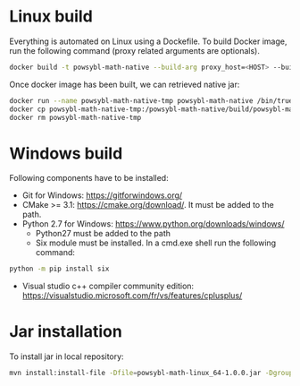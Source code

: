 # Linux build

Everything is automated on Linux using a Dockefile. To build Docker image, run the following command (proxy related arguments are  optionals).

```bash
docker build -t powsybl-math-native --build-arg proxy_host=<HOST> --build-arg proxy_port=<PORT> --build-arg proxy_username=<USER> --build-arg proxy_password=<PWD> .
```

Once docker image has  been built, we can retrieved native jar:

```bash
docker run --name powsybl-math-native-tmp powsybl-math-native /bin/true
docker cp powsybl-math-native-tmp:/powsybl-math-native/build/powsybl-math-linux_64-1.0.0.jar /tmp
docker rm powsybl-math-native-tmp
```

# Windows build

Following components have to be installed:

 - Git for Windows: https://gitforwindows.org/
 - CMake >= 3.1: https://cmake.org/download/. It must be added to the path.
 - Python 2.7 for Windows: https://www.python.org/downloads/windows/
   - Python27 must be added to the path
   - Six module must be installed. In a cmd.exe shell run the following command: 
```bash 
python -m pip install six
```
 - Visual studio c++ compiler community edition: https://visualstudio.microsoft.com/fr/vs/features/cplusplus/

# Jar installation

To install jar in local repository:

```bash
mvn install:install-file -Dfile=powsybl-math-linux_64-1.0.0.jar -DgroupId=com.powsybl -DartifactId=powsybl-math-linux_64 -Dversion=1.0.0 -Dpackaging=jar
```

